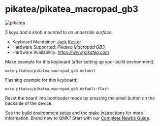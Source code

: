 # pikatea/pikatea_macropad_gb3

![pikatea](https://imgur.com/UpcSHLi)

*5 keys and a knob mounted to an underside surface*

* Keyboard Maintainer: [Jack Kester](https://github.com/JackPikatea)
* Hardware Supported: *Pikatea Macropad GB3*
* Hardware Availability: *https://www.pikatea.com*

Make example for this keyboard (after setting up your build environment):

    make pikatea/pikatea_macropad_gb3:default

Flashing example for this keyboard:

    make pikatea/pikatea_macropad_gb3:default:flash

Reset the board into bootloader mode by pressing the small button on the backside of the device.

See the [build environment setup](https://docs.qmk.fm/#/getting_started_build_tools) and the [make instructions](https://docs.qmk.fm/#/getting_started_make_guide) for more information. Brand new to QMK? Start with our [Complete Newbs Guide](https://docs.qmk.fm/#/newbs).
